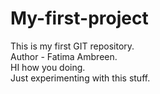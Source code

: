 # My-first-project

This is my first GIT repository.
<br>
Author - Fatima Ambreen.
<br>
HI how you doing.
<br>
Just experimenting with this stuff.
